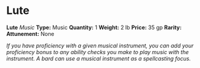 # Lute

**Lute**
_Music_
**Type:** Music
**Quantity:** 1
**Weight:** 2 lb
**Price:** 35 gp
**Rarity:** 
**Attunement:** None

*If you have proficiency with a given musical instrument, you can add your proficiency bonus to any ability checks you make to play music with the instrument. A bard can use a musical instrument as a spellcasting focus.*